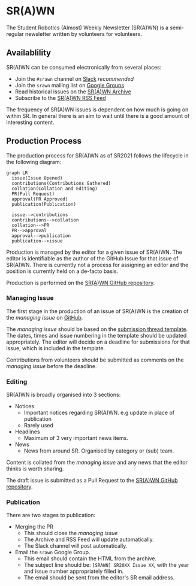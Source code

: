 # SR(A)WN

The Student Robotics (Almost) Weekly Newsletter (SR(A)WN) is a semi-regular newsletter written by volunteers for volunteers.

## Availablility

SR(A)WN can be consumed electronically from several places:

- Join the `#srawn` channel on [Slack](https://app.slack.com/client/T0EEPF1LH/C01GBT8NMSN) _recommended_
- Join the `srawn` mailing list on [Google Groups](https://groups.google.com/g/srawn)
- Read historical issues on the [SR(A)WN Archive](https://studentrobotics.org/srawn)
- Subscribe to the [SR(A)WN RSS Feed](https://studentrobotics.org/srawn/rss.xml)

The frequency of SR(A)WN issues is dependent on how much is going on within SR. In general there is an aim to wait until there is a good amount of interesting content.

## Production Process

The production process for SR(A)WN as of SR2021 follows the lifecycle in the following diagram:

```mermaid
graph LR
  issue(Issue Opened)
  contributions(Contributions Gathered)
  collation(Collation and Editing)
  PR(Pull Request)
  approval(PR Approved)
  publication(Publication)

  issue-->contributions
  contributions-->collation
  collation-->PR
  PR-->approval
  approval-->publication
  publication-->issue

```

Production is managed by the editor for a given issue of SR(A)WN. The editor is identifiable as the author of the GitHub Issue for that issue of SR(A)WN. There is currently not a process for assigning an editor and the position is currently held on a de-facto basis.

Production is performed on the [SR(A)WN GitHub repository][srawn-github].

### Managing Issue

The first stage in the production of an issue of SR(A)WN is the creation of the *managing issue* on [GitHub][srawn-github].

The *managing issue* should be based on the [submission thread template](https://github.com/srobo/srawn/blob/master/.github/ISSUE_TEMPLATE/submission-thread.md). The dates, times and issue numbering in the template should be updated appropriately. The editor will decide on a deadline for submissions for that issue, which is included in the template.

Contributions from volunteers should be submitted as comments on the *managing issue* before the deadline.

### Editing

SR(A)WN is broadly organised into 3 sections:

- Notices
    - Important notices regarding SR(A)WN. e.g update in place of publication
    - Rarely used
- Headlines
    - Maximum of 3 very important news items.
- News
    - News from around SR. Organised by category or (sub) team.

Content is collated from the *managing issue* and any news that the editor thinks is worth sharing.

The draft issue is submitted as a Pull Request to the [SR(A)WN GitHub repository][srawn-github].

### Publication

There are two stages to publication:

- Merging the PR
    - This should close the *managing issue*
    - The Archive and RSS Feed will update automatically.
    - The Slack channel will post automatically.
- Email the `srawn` Google Group.
    - This email should contain the HTML from the archive.
    - The subject line should be: `[SRAWN] SR20XX Issue XX`, with the year and issue number appropriately filled in.
    - The email should be sent from the editor's SR email address.

[srawn-github]: https://github.com/srobo/srawn